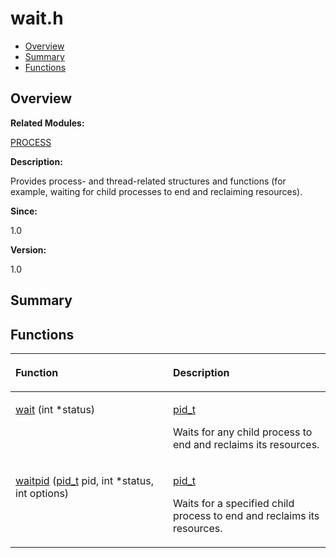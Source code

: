 # wait.h<a name="EN-US_TOPIC_0000001055308041"></a>

-   [Overview](#section683276346165630)
-   [Summary](#section1628212685165630)
-   [Functions](#func-members)

## **Overview**<a name="section683276346165630"></a>

**Related Modules:**

[PROCESS](process.md)

**Description:**

Provides process- and thread-related structures and functions \(for example, waiting for child processes to end and reclaiming resources\). 

**Since:**

1.0

**Version:**

1.0

## **Summary**<a name="section1628212685165630"></a>

## Functions<a name="func-members"></a>

<a name="table2112128782165630"></a>
<table><thead align="left"><tr id="row138460123165630"><th class="cellrowborder" valign="top" width="50%" id="mcps1.1.3.1.1"><p id="p1092729563165630"><a name="p1092729563165630"></a><a name="p1092729563165630"></a>Function</p>
</th>
<th class="cellrowborder" valign="top" width="50%" id="mcps1.1.3.1.2"><p id="p845995664165630"><a name="p845995664165630"></a><a name="p845995664165630"></a>Description</p>
</th>
</tr>
</thead>
<tbody><tr id="row1817563872165630"><td class="cellrowborder" valign="top" width="50%" headers="mcps1.1.3.1.1 "><p id="p2086784958165630"><a name="p2086784958165630"></a><a name="p2086784958165630"></a><a href="process.md#gabf2fbcf6df59fd5234e9eed4db1a1804">wait</a> (int *status)</p>
</td>
<td class="cellrowborder" valign="top" width="50%" headers="mcps1.1.3.1.2 "><p id="p1611549543165630"><a name="p1611549543165630"></a><a name="p1611549543165630"></a><a href="utils.md#ga30c34d3eead853c44f459f21b932984c">pid_t</a> </p>
<p id="p1350155430165630"><a name="p1350155430165630"></a><a name="p1350155430165630"></a>Waits for any child process to end and reclaims its resources. </p>
</td>
</tr>
<tr id="row1916443349165630"><td class="cellrowborder" valign="top" width="50%" headers="mcps1.1.3.1.1 "><p id="p1495535475165630"><a name="p1495535475165630"></a><a name="p1495535475165630"></a><a href="process.md#ga77de8005691d1f125540d66032a3cc62">waitpid</a> (<a href="utils.md#ga30c34d3eead853c44f459f21b932984c">pid_t</a> pid, int *status, int options)</p>
</td>
<td class="cellrowborder" valign="top" width="50%" headers="mcps1.1.3.1.2 "><p id="p88798753165630"><a name="p88798753165630"></a><a name="p88798753165630"></a><a href="utils.md#ga30c34d3eead853c44f459f21b932984c">pid_t</a> </p>
<p id="p70173539165630"><a name="p70173539165630"></a><a name="p70173539165630"></a>Waits for a specified child process to end and reclaims its resources. </p>
</td>
</tr>
</tbody>
</table>

